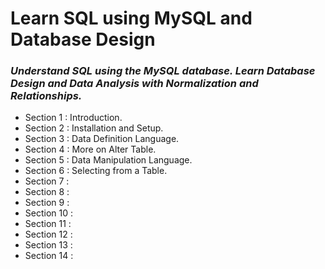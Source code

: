 # **Learn SQL using MySQL and Database Design**
### *Understand SQL using the MySQL database. Learn Database Design and Data Analysis with Normalization and Relationships.*

+ Section 1 : Introduction.
+ Section 2 : Installation and Setup. 
+ Section 3 : Data Definition Language.
+ Section 4 : More on Alter Table.
+ Section 5 : Data Manipulation Language. 
+ Section 6 : Selecting from a Table. 
+ Section 7 : 
+ Section 8 :  
+ Section 9 : 
+ Section 10 : 
+ Section 11 : 
+ Section 12 : 
+ Section 13 : 
+ Section 14 : 
